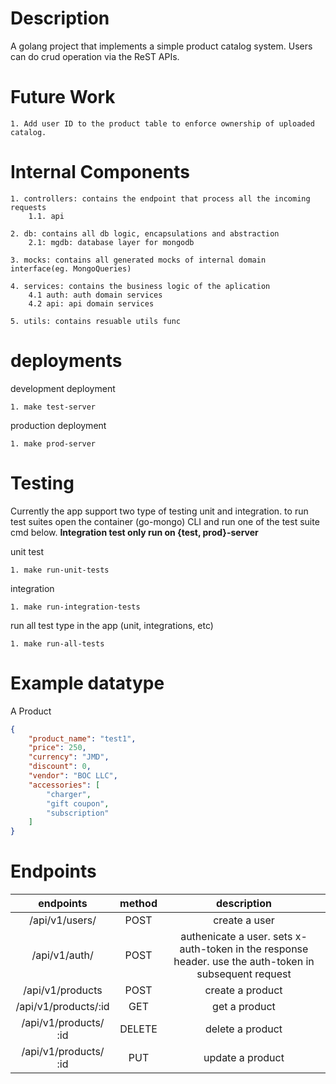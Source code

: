 # Description
 A golang project that implements a simple product catalog system. Users can do crud operation via the ReST APIs.

# Future Work
    1. Add user ID to the product table to enforce ownership of uploaded catalog.

# Internal Components
    1. controllers: contains the endpoint that process all the incoming requests
        1.1. api

    2. db: contains all db logic, encapsulations and abstraction
        2.1: mgdb: database layer for mongodb

    3. mocks: contains all generated mocks of internal domain interface(eg. MongoQueries) 

    4. services: contains the business logic of the aplication
        4.1 auth: auth domain services
        4.2 api: api domain services
        
    5. utils: contains resuable utils func 

# deployments
development deployment
    
    1. make test-server

production deployment

    1. make prod-server

# Testing
Currently the app support two type of testing unit and integration. to run test suites open the container (go-mongo) CLI and run one of the test suite cmd below. **Integration test only run on {test, prod}-server**

unit test

    1. make run-unit-tests

integration

    1. make run-integration-tests

run all test type in the app (unit, integrations, etc)

    1. make run-all-tests


# Example datatype

A  Product

``` json
{
    "product_name": "test1",
    "price": 250,
    "currency": "JMD",
    "discount": 0,
    "vendor": "BOC LLC",
    "accessories": [
        "charger",
        "gift coupon",
        "subscription"
    ]
}
```

# Endpoints

|       endpoints       | method |                                               description                                              |
|:---------------------:|:------:|:------------------------------------------------------------------------------------------------------:|
| /api/v1/users/        | POST   | create a user                                                                                          |
| /api/v1/auth/         | POST   | authenicate a user. sets x-auth-token in the response header. use the auth-token in subsequent request |
| /api/v1/products      | POST   | create a product                                                                    |
| /api/v1/products/:id  | GET    | get a product                                                                                          |
| /api/v1/products/ :id | DELETE | delete a product                                                
|/api/v1/products/ :id | PUT | update a product                                                                                       |

